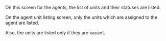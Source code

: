 On this screen for the agents, the list of units and their statuses are listed.

On the agent unit listing screen, only the units which are assigned to the agent are listed.

Also, the units are listed only if they are vacant.